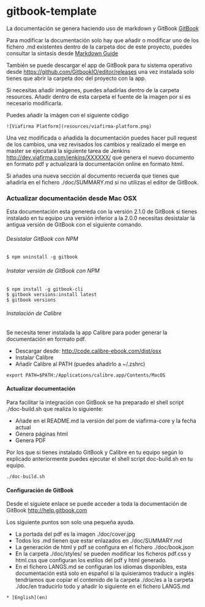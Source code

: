 # gitbook-template

La documentación se genera haciendo uso de markdown y GitBook [GitBook](https://github.com/GitbookIO/gitbook)

Para modificar la documentación solo hay que añadir o modificar uno de los fichero .md existentes dentro de la carpeta doc de este proyecto, puedes consultar la sintasis desde [Markdown Guide](https://guides.github.com/features/mastering-markdown/)

También se puede descargar el app de GitBook para tu sistema operativo desde https://github.com/GitbookIO/editor/releases una vez instalada solo tienes que abrir la carpeta doc del proyecto con la app.

Si necesitas añadir imágenes, puedes añadirlas dentro de la carpeta resources. Añadir dentro de esta carpeta el fuente de la imagen por si es necesario modificarla.

Puedes añadir la imágen con el siguiente código

```
![Viafirma Platform](resources/viafirma-platform.png)
```
Una vez modificada o añadida la documentación puedes hacer pull request de los cambios, una vez revisados los cambios y realizado el merge en master se ejecutará la siguiente tarea de Jenkins http://dev.viafirma.com/jenkins/XXXXXX/ que genera el nuevo documento en formato pdf y actualizará la documentación online en formato html.

Si añades una nueva sección al documento recuerda que tienes que añadirla en el fichero ./doc/SUMMARY.md si no utilizas el editor de GitBook.

### Actualizar documentación desde Mac OSX

Esta documentación esta genereda con la versión 2.1.0 de GitBook si tienes instalado en tu equipo una versión inferior a la 2.0.0 necesitas desistalar la antigua versión de GitBook con el siguiente comando.

###### Desistalar GitBook con NPM

````
$ npm uninstall -g gitbook
````

###### Instalar versión de GitBook con NPM

```
$ npm install -g gitbook-cli
$ gitbook versions:install latest
$ gitbook versions
```

###### Instalación de Calibre

Se necesita tener instalada la app Calibre para poder generar la documentación en formato pdf.

* Descargar desde: http://code.calibre-ebook.com/dist/osx
* Instalar Calibre
* Añadir Calibre al PATH (puedes añadirlo a ~/.zshrc)

````
export PATH=$PATH:/Applications/calibre.app/Contents/MacOS
````

#### Actualizar documentación

Para facilitar la integración con GitBook se ha preparado el shell script ./doc-build.sh que realiza lo siguiente:

* Añade en el README.md la versión del pom de viafirma-core y la fecha actual
* Genera páginas html
* Genera PDF

Por los que si tienes instalado GitBook y Calibre en tu equipo según lo explicado anteriormente puedes ejecutar el shell script doc-build.sh en tu equipo.

````
./doc-build.sh
````

#### Configuración de GitBook

Desde el siguiete enlace se puede acceder a toda la documentación de GitBook http://help.gitbook.com

Los siguiente puntos son solo una pequeña ayuda.

* La portada del pdf es la imagen ./doc/cover.jpg
* Todos los .md tienen que estar enlazados en ./doc/SUMMARY.md
* La generación de html y pdf se configura en el fichero ./doc/book.json
* En la carpeta ./doc/styles/ se pueden modificar los ficheros pdf.css y html.css que configuran los estilos del pdf y html generado.
* En el fichero LANGS.md se configuran los idiomas disponibles, esta documentación está solo en español si la quisieramos traducir a inglés tendriamos que copiar el contenido de la carpeta ./doc/es a la carpeta ./doc/en traducirlo todo y añadir lo siguiente en el fichero LANGS.md

```
* [English](en)
```
